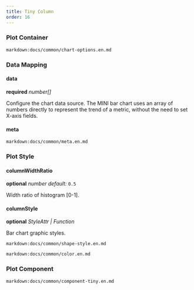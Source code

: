 ```yaml
---
title: Tiny Column
order: 16
---
```


### Plot Container

`markdown:docs/common/chart-options.en.md`

### Data Mapping

#### data

<description>**required** _number[]_</description>

Configure the chart data source. The MINI bar chart uses an array of numbers directly to represent the trend of a metric, without the need to set X-axis fields.

#### meta

`markdown:docs/common/meta.en.md`

### Plot Style

#### columnWidthRatio

<description>**optional** _number_ _default:_ `0.5`</description>

Width ratio of histogram [0-1].

#### columnStyle

<description>**optional** _StyleAttr | Function_</description>

Bar chart graphic styles.

`markdown:docs/common/shape-style.en.md`

`markdown:docs/common/color.en.md`

### Plot Component

`markdown:docs/common/component-tiny.en.md`
